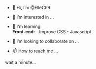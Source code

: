 - 👋 Hi, I’m @ElleCh9
- 👀 I’m interested in ...
- 🌱 I'm learning <br></r>
       <b>Front-end:</b>
      - Improve CSS
      - Javascript  
      
      
- 💞️ I’m looking to collaborate on ...
- 📫 How to reach me ...


wait a minute...
